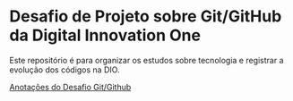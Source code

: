 # Desafio de Projeto sobre Git/GitHub da Digital Innovation One
Este repositório é para organizar os estudos sobre tecnologia e registrar a evolução dos códigos na DIO.

[Anotações do Desafio Git/Github](https://github.com/MarcosKoslinski/dio-desafio-git-hub-primeiro-repositorio)


